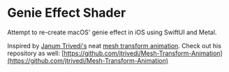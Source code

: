 # Genie Effect Shader

Attempt to re-create macOS' genie effect in iOS using SwiftUI and Metal.

Inspired by [Janum Trivedi's](https://twitter.com/jmtrivedi) neat [mesh transform animation](https://x.com/jmtrivedi/status/1741198784850542929). Check out his repository as well: [https://github.com/jtrivedi/Mesh-Transform-Animation](https://github.com/jtrivedi/Mesh-Transform-Animation)
